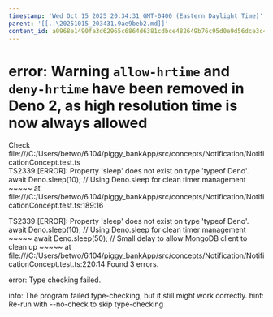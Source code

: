 ```yaml
---
timestamp: 'Wed Oct 15 2025 20:34:31 GMT-0400 (Eastern Daylight Time)'
parent: '[[..\20251015_203431.9ae9beb2.md]]'
content_id: a0968e1490fa3d62965c6864d6381cdbce482649b76c95d0e9d56dce3c4d13f2
---
```


# error: Warning `allow-hrtime` and `deny-hrtime` have been removed in Deno 2, as high resolution time is now always allowed

Check file:///C:/Users/betwo/6.104/piggy\_bankApp/src/concepts/Notification/NotificationConcept.test.ts\
TS2339 \[ERROR]: Property 'sleep' does not exist on type 'typeof Deno'.
await Deno.sleep(10); // Using Deno.sleep for clean timer management
\~~~~~
at file:///C:/Users/betwo/6.104/piggy\_bankApp/src/concepts/Notification/NotificationConcept.test.ts:189:16

TS2339 \[ERROR]: Property 'sleep' does not exist on type 'typeof Deno'.
await Deno.sleep(10); // Using Deno.sleep for clean timer management
\~~~~~
await Deno.sleep(50); // Small delay to allow MongoDB client to clean up
\~~~~~
at file:///C:/Users/betwo/6.104/piggy\_bankApp/src/concepts/Notification/NotificationConcept.test.ts:220:14
Found 3 errors.

error: Type checking failed.

info: The program failed type-checking, but it still might work correctly.
hint: Re-run with --no-check to skip type-checking
